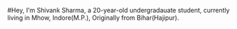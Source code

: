 #Hey, I'm Shivank Sharma, a 20-year-old undergradauate student, currently living in Mhow, Indore(M.P.), Originally from Bihar(Hajipur).
